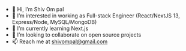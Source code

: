 - 👋 Hi, I’m Shiv Om pal
- 👀 I’m interested in working as Full-stack Engineer (React/NextJS 13, Express/Node, MySQL/MongoDB)
- 🌱 I’m currently learning Next.js
- 💞️ I’m looking to collaborate on open source projects
- 📫 Reach me at shivompal@gmail.com

<!---
shivompal/shivompal is a ✨ special ✨ repository because its `README.md` (this file) appears on your GitHub profile.
You can click the Preview link to take a look at your changes.
--->
